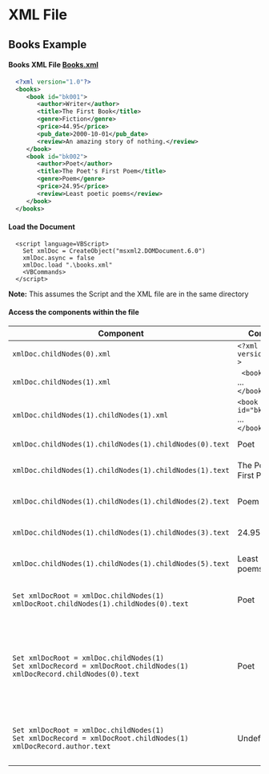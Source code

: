 # XML File

## Books Example

#### Books XML File [Books.xml](https://github.com/MikeMyers59/MikeMyers59/blob/main/XML/Books/Books.xml)
```xml
  <?xml version="1.0"?>  
  <books>  
     <book id="bk001">  
        <author>Writer</author>  
        <title>The First Book</title>  
        <genre>Fiction</genre>  
        <price>44.95</price>  
        <pub_date>2000-10-01</pub_date>  
        <review>An amazing story of nothing.</review>  
     </book>  
     <book id="bk002">  
        <author>Poet</author>  
        <title>The Poet's First Poem</title>  
        <genre>Poem</genre>  
        <price>24.95</price>  
        <review>Least poetic poems</review>
     </book>  
  </books>
```

#### Load the Document  
```vbscript
  <script language=VBScript>
    Set xmlDoc = CreateObject("msxml2.DOMDocument.6.0")
    xmlDoc.async = false
    xmlDoc.load ".\books.xml"
    <VBCommands>
  </script>
```
**Note:** This assumes the Script and the XML file are in the same directory

#### Access the components within the file  
| Component | Contents | Notes | 
| ---- | ---- | ---- |  
| `xmlDoc.childNodes(0).xml` | ` <?xml version="1.0"?> ` | Displays the **Process ID** |  
| `xmlDoc.childNodes(1).xml` | `  <books> ` <BR> ... <Br> `</books> ` | Displays the root or record set **Books** |  
| `xmlDoc.childNodes(1).childNodes(1).xml` | `<book id="bk002"> ` <br> ... <br> `</book> ` | This displays the **second book** in the Books record set. |  
| `xmlDoc.childNodes(1).childNodes(1).childNodes(0).text` | Poet | This displays the second book **Author**. <BR> `<author>Poet</author>`|  
| `xmlDoc.childNodes(1).childNodes(1).childNodes(1).text` | The Poet's First Poem | This displays the text for the second book's **Title**.  <BR> `<title>The Poet's First Poem</title>`  |  
| `xmlDoc.childNodes(1).childNodes(1).childNodes(2).text` | Poem | This displays the text for the second book's **Genre**.  <BR> `<genre>Poem</genre>` |  
| `xmlDoc.childNodes(1).childNodes(1).childNodes(3).text` | 24.95 | This displays the text for the second book's  **Price**.  <BR> `<price>24.95</price>` |  
| `xmlDoc.childNodes(1).childNodes(1).childNodes(5).text` | Least poetic poems | This displays the text for the second book's  **Review**.  <BR> `<review>Least poetic poems</review>` |    
| `Set xmlDocRoot = xmlDoc.childNodes(1)` <BR> `xmlDocRoot.childNodes(1).childNodes(0).text ` | Poet | This sets a new root within the document. This also displays the second book **Author**. <BR> `<author>Poet</author>` |  
| `Set xmlDocRoot = xmlDoc.childNodes(1)` <br> `Set xmlDocRecord = xmlDocRoot.childNodes(1)` <BR> `xmlDocRecord.childNodes(0).text` | Poet | This sets a new root within the document and then sets an individual Record. This also displays the second book **Author**. <BR> `<author>Poet</author>` <br> This method can be used with a loop to process each record using the chlidNodes(<Index>) to set each record within the loop. |  
| `Set xmlDocRoot = xmlDoc.childNodes(1)` <br> `Set xmlDocRecord = xmlDocRoot.childNodes(1)` <BR> `xmlDocRecord.author.text` | Undefined | This method sets a root and record as above, but uses **author** to attempt to access the node. Using 'xmlDocRecord.childNodes(author).text' is the proper usage. |    



